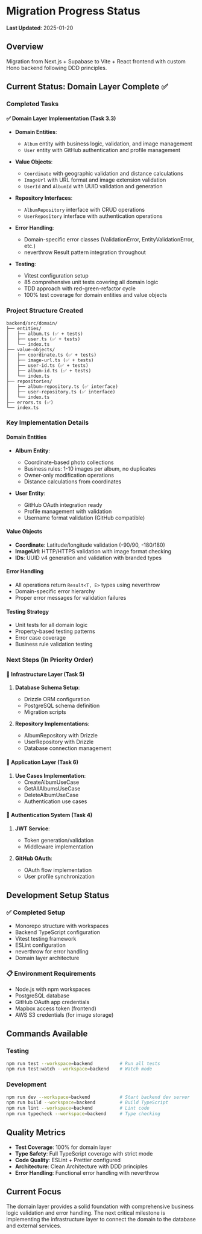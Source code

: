# Migration Progress Status

**Last Updated**: 2025-01-20

## Overview
Migration from Next.js + Supabase to Vite + React frontend with custom Hono backend following DDD principles.

## Current Status: Domain Layer Complete ✅

### **Completed Tasks**

#### ✅ Domain Layer Implementation (Task 3.3)
- **Domain Entities**:
  - `Album` entity with business logic, validation, and image management
  - `User` entity with GitHub authentication and profile management
  
- **Value Objects**:
  - `Coordinate` with geographic validation and distance calculations
  - `ImageUrl` with URL format and image extension validation
  - `UserId` and `AlbumId` with UUID validation and generation
  
- **Repository Interfaces**:
  - `AlbumRepository` interface with CRUD operations
  - `UserRepository` interface with authentication operations
  
- **Error Handling**:
  - Domain-specific error classes (ValidationError, EntityValidationError, etc.)
  - neverthrow Result pattern integration throughout
  
- **Testing**:
  - Vitest configuration setup
  - 85 comprehensive unit tests covering all domain logic
  - TDD approach with red-green-refactor cycle
  - 100% test coverage for domain entities and value objects

### **Project Structure Created**
```
backend/src/domain/
├── entities/
│   ├── album.ts (✅ + tests)
│   ├── user.ts (✅ + tests)
│   └── index.ts
├── value-objects/
│   ├── coordinate.ts (✅ + tests)
│   ├── image-url.ts (✅ + tests)
│   ├── user-id.ts (✅ + tests)
│   ├── album-id.ts (✅ + tests)
│   └── index.ts
├── repositories/
│   ├── album-repository.ts (✅ interface)
│   ├── user-repository.ts (✅ interface)
│   └── index.ts
├── errors.ts (✅)
└── index.ts
```

### **Key Implementation Details**

#### Domain Entities
- **Album Entity**: 
  - Coordinate-based photo collections
  - Business rules: 1-10 images per album, no duplicates
  - Owner-only modification operations
  - Distance calculations from coordinates
  
- **User Entity**:
  - GitHub OAuth integration ready
  - Profile management with validation
  - Username format validation (GitHub compatible)

#### Value Objects
- **Coordinate**: Latitude/longitude validation (-90/90, -180/180)
- **ImageUrl**: HTTP/HTTPS validation with image format checking
- **IDs**: UUID v4 generation and validation with branded types

#### Error Handling
- All operations return `Result<T, E>` types using neverthrow
- Domain-specific error hierarchy
- Proper error messages for validation failures

#### Testing Strategy
- Unit tests for all domain logic
- Property-based testing patterns
- Error case coverage
- Business rule validation testing

### **Next Steps (In Priority Order)**

#### 🔄 Infrastructure Layer (Task 5)
1. **Database Schema Setup**:
   - Drizzle ORM configuration
   - PostgreSQL schema definition
   - Migration scripts
   
2. **Repository Implementations**:
   - AlbumRepository with Drizzle
   - UserRepository with Drizzle
   - Database connection management

#### 🔄 Application Layer (Task 6)
1. **Use Cases Implementation**:
   - CreateAlbumUseCase
   - GetAllAlbumsUseCase  
   - DeleteAlbumUseCase
   - Authentication use cases

#### 🔄 Authentication System (Task 4)
1. **JWT Service**:
   - Token generation/validation
   - Middleware implementation
   
2. **GitHub OAuth**:
   - OAuth flow implementation
   - User profile synchronization

## Development Setup Status

### ✅ Completed Setup
- Monorepo structure with workspaces
- Backend TypeScript configuration
- Vitest testing framework
- ESLint configuration
- neverthrow for error handling
- Domain layer architecture

### 📋 Environment Requirements
- Node.js with npm workspaces
- PostgreSQL database
- GitHub OAuth app credentials
- Mapbox access token (frontend)
- AWS S3 credentials (for image storage)

## Commands Available

### Testing
```bash
npm run test --workspace=backend          # Run all tests
npm run test:watch --workspace=backend    # Watch mode
```

### Development
```bash
npm run dev --workspace=backend           # Start backend dev server
npm run build --workspace=backend         # Build TypeScript
npm run lint --workspace=backend          # Lint code
npm run typecheck --workspace=backend     # Type checking
```

## Quality Metrics
- **Test Coverage**: 100% for domain layer
- **Type Safety**: Full TypeScript coverage with strict mode
- **Code Quality**: ESLint + Prettier configured
- **Architecture**: Clean Architecture with DDD principles
- **Error Handling**: Functional error handling with neverthrow

## Current Focus
The domain layer provides a solid foundation with comprehensive business logic validation and error handling. The next critical milestone is implementing the infrastructure layer to connect the domain to the database and external services.